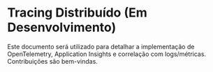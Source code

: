 # Tracing Distribuído (Em Desenvolvimento)

Este documento será utilizado para detalhar a implementação de OpenTelemetry, Application Insights e correlação com logs/métricas. Contribuições são bem-vindas.
